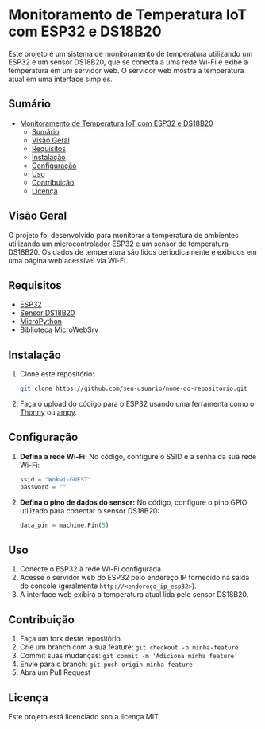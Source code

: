 
# Monitoramento de Temperatura IoT com ESP32 e DS18B20

Este projeto é um sistema de monitoramento de temperatura utilizando um ESP32 e um sensor DS18B20, que se conecta a uma rede Wi-Fi e exibe a temperatura em um servidor web. O servidor web mostra a temperatura atual em uma interface simples.

## Sumário

- [Monitoramento de Temperatura IoT com ESP32 e DS18B20](#monitoramento-de-temperatura-iot-com-esp32-e-ds18b20)
  - [Sumário](#sumário)
  - [Visão Geral](#visão-geral)
  - [Requisitos](#requisitos)
  - [Instalação](#instalação)
  - [Configuração](#configuração)
  - [Uso](#uso)
  - [Contribuição](#contribuição)
  - [Licença](#licença)

## Visão Geral

O projeto foi desenvolvido para monitorar a temperatura de ambientes utilizando um microcontrolador ESP32 e um sensor de temperatura DS18B20. Os dados de temperatura são lidos periodicamente e exibidos em uma página web acessível via Wi-Fi.

## Requisitos

- [ESP32](https://www.espressif.com/en/products/socs/esp32)
- [Sensor DS18B20](https://datasheets.maximintegrated.com/en/ds/DS18B20.pdf)
- [MicroPython](https://micropython.org/)
- [Biblioteca MicroWebSrv](https://github.com/jczic/MicroWebSrv)

## Instalação

1. Clone este repositório:
   ```sh
   git clone https://github.com/seu-usuario/nome-do-repositorio.git
   ```
2. Faça o upload do código para o ESP32 usando uma ferramenta como o [Thonny](https://thonny.org/) ou [ampy](https://github.com/scientifichackers/ampy).

## Configuração

1. **Defina a rede Wi-Fi:**
   No código, configure o SSID e a senha da sua rede Wi-Fi:
   ```python
   ssid = "Wokwi-GUEST"
   password = ""
   ```

2. **Defina o pino de dados do sensor:**
   No código, configure o pino GPIO utilizado para conectar o sensor DS18B20:
   ```python
   data_pin = machine.Pin(5)
   ```

## Uso

1. Conecte o ESP32 à rede Wi-Fi configurada.
2. Acesse o servidor web do ESP32 pelo endereço IP fornecido na saída do console (geralmente `http://<endereço_ip_esp32>`).
3. A interface web exibirá a temperatura atual lida pelo sensor DS18B20.

## Contribuição

1. Faça um fork deste repositório.
2. Crie um branch com a sua feature: `git checkout -b minha-feature`
3. Commit suas mudanças: `git commit -m 'Adiciona minha feature'`
4. Envie para o branch: `git push origin minha-feature`
5. Abra um Pull Request

## Licença

Este projeto está licenciado sob a licença MIT
